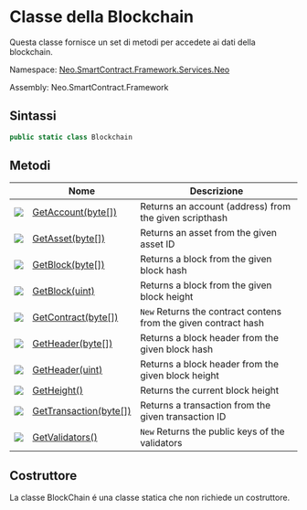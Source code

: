 # Classe della Blockchain 

Questa classe fornisce un set di metodi per accedete ai dati della blockchain.

Namespace: [Neo.SmartContract.Framework.Services.Neo](../neo.md)

Assembly: Neo.SmartContract.Framework

## Sintassi

```c#
public static class Blockchain
```

## Metodi

| | Nome | Descrizione |
| ---------------------------------------- | ---------------------------------------- | -------------------- |
| ![](https://i-msdn.sec.s-msft.com/dynimg/IC91302.jpeg) | [GetAccount(byte[])](Blockchain/GetAccount.md) | Returns an account (address) from the given scripthash |
| ![](https://i-msdn.sec.s-msft.com/dynimg/IC91302.jpeg) | [GetAsset(byte[])](Blockchain/GetAsset.md) | Returns an asset from the given asset ID         |
| ![](https://i-msdn.sec.s-msft.com/dynimg/IC91302.jpeg) | [GetBlock(byte[])](Blockchain/GetBlock.md) | Returns a block from the given block hash      |
| ![](https://i-msdn.sec.s-msft.com/dynimg/IC91302.jpeg) | [GetBlock(uint)](Blockchain/GetBlock2.md) | Returns a block from the given block height          |
| ![](https://i-msdn.sec.s-msft.com/dynimg/IC91302.jpeg) | [GetContract(byte[])](Blockchain/GetContract.md) | `New` Returns the contract contens from the given contract hash   |
| ![](https://i-msdn.sec.s-msft.com/dynimg/IC91302.jpeg) | [GetHeader(byte[])](Blockchain/GetHeader.md) | Returns a block header from the given block hash     |
| ![](https://i-msdn.sec.s-msft.com/dynimg/IC91302.jpeg) | [GetHeader(uint)](Blockchain/GetHeader2.md) | Returns a block header from the given block height         |
| ![](https://i-msdn.sec.s-msft.com/dynimg/IC91302.jpeg) | [GetHeight()](Blockchain/GetHeight.md)   | Returns the current block height             |
| ![](https://i-msdn.sec.s-msft.com/dynimg/IC91302.jpeg) | [GetTransaction(byte[])](Blockchain/GetTransaction.md) | Returns a transaction from the given transaction ID         |
| ![](https://i-msdn.sec.s-msft.com/dynimg/IC91302.jpeg) | [GetValidators()](Blockchain/GetValidators.md) | `New` Returns the public keys of the validators       |

## Costruttore

La classe BlockChain é una classe statica che non richiede un costruttore.

